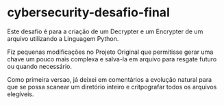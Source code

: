 # cybersecurity-desafio-final

Este desafio é para a criação de um Decrypter e um Encrypter de um arquivo utilizando a Linguagem Python.

Fiz pequenas modificações no Projeto Original que permitisse gerar uma chave um pouco mais complexa e salva-la 
em arquivo para resgate futuro ou quando necessário.

Como primeira versao, já deixei em comentários a evolução natural para que se possa scanear um
diretório inteiro e critpografar todos os arquivos elegíveis.


